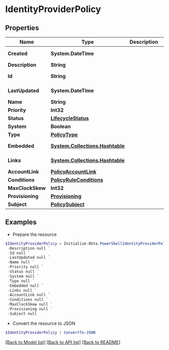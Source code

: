 # IdentityProviderPolicy
## Properties

Name | Type | Description | Notes
------------ | ------------- | ------------- | -------------
**Created** | **System.DateTime** |  | [optional] [readonly] 
**Description** | **String** |  | [optional] 
**Id** | **String** |  | [optional] [readonly] 
**LastUpdated** | **System.DateTime** |  | [optional] [readonly] 
**Name** | **String** |  | [optional] 
**Priority** | **Int32** |  | [optional] 
**Status** | [**LifecycleStatus**](LifecycleStatus.md) |  | [optional] 
**System** | **Boolean** |  | [optional] 
**Type** | [**PolicyType**](PolicyType.md) |  | [optional] 
**Embedded** | [**System.Collections.Hashtable**](SystemCollectionsHashtable.md) |  | [optional] [readonly] 
**Links** | [**System.Collections.Hashtable**](SystemCollectionsHashtable.md) |  | [optional] [readonly] 
**AccountLink** | [**PolicyAccountLink**](PolicyAccountLink.md) |  | [optional] 
**Conditions** | [**PolicyRuleConditions**](PolicyRuleConditions.md) |  | [optional] 
**MaxClockSkew** | **Int32** |  | [optional] 
**Provisioning** | [**Provisioning**](Provisioning.md) |  | [optional] 
**Subject** | [**PolicySubject**](PolicySubject.md) |  | [optional] 

## Examples

- Prepare the resource
```powershell
$IdentityProviderPolicy = Initialize-Okta.PowerShellIdentityProviderPolicy  -Created null `
 -Description null `
 -Id null `
 -LastUpdated null `
 -Name null `
 -Priority null `
 -Status null `
 -System null `
 -Type null `
 -Embedded null `
 -Links null `
 -AccountLink null `
 -Conditions null `
 -MaxClockSkew null `
 -Provisioning null `
 -Subject null
```

- Convert the resource to JSON
```powershell
$IdentityProviderPolicy | ConvertTo-JSON
```

[[Back to Model list]](../README.md#documentation-for-models) [[Back to API list]](../README.md#documentation-for-api-endpoints) [[Back to README]](../README.md)

